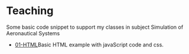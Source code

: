 # Teaching

Some basic code snippet to support my classes in subject Simulation of Aeronautical Systems 

* [01-HTML](./01-html/readme.md)Basic HTML example with javaScript code and css.